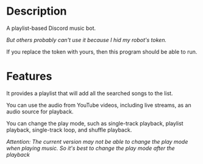 # Description
A playlist-based Discord music bot.

_But others probably can't use it because I hid my robot's token._

If you replace the token with yours, then this program should be able to run.

# Features

It provides a playlist that will add all the searched songs to the list.

You can use the audio from YouTube videos, including live streams, as an audio source for playback.

You can change the play mode, such as single-track playback, playlist playback, single-track loop, and shuffle playback.

_Attention: The current version may not be able to change the play mode when playing music. So it's best to change the play mode after the playback_

